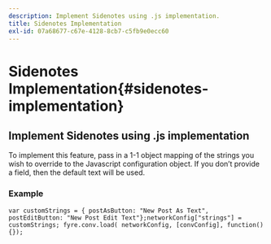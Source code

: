 ```yaml
---
description: Implement Sidenotes using .js implementation.
title: Sidenotes Implementation
exl-id: 07a68677-c67e-4128-8cb7-c5fb9e0ecc60
---
```

# Sidenotes Implementation{#sidenotes-implementation}

## Implement Sidenotes using .js implementation

To implement this feature, pass in a 1-1 object mapping of the strings you wish to override to the Javascript configuration object. If you don’t provide a field, then the default text will be used.

### Example

```
var customStrings = { postAsButton: "New Post As Text", postEditButton: "New Post Edit Text"};networkConfig["strings"] = customStrings; fyre.conv.load( networkConfig, [convConfig], function(){});
```
